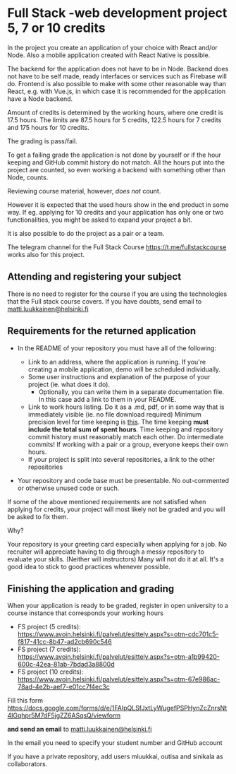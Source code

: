 # Full Stack -web development project 5, 7 or 10 credits

In the project you create an application of your choice with React and/or Node. Also a mobile application created with React Native is possible.

The backend for the application does not have to be in Node. Backend does not have to be self made, ready interfaces or services such as Firebase will do. Frontend is also possible to make with some other reasonable way than React, e.g. with Vue.js, in which case it is recommended for the application have a Node backend.

Amount of credits is determined by the working hours, where one credit is 17.5 hours. The limits are 87.5 hours for 5 credits, 122.5 hours for 7 credits and 175 hours for 10 credits. 

The grading is pass/fail. 

To get a failing grade the application is not done by yourself or if the hour keeping and GitHub commit history do not match. All the hours put into the project are counted, so even working a backend with something other than Node, counts.

Reviewing course material, however, _does not_ count.

However it is expected that the used hours show in the end product in some way. If eg. applying for 10 credits and your application has only one or two functionalities, you might be asked to expand your project a bit.

It is also possible to do the project as a pair or a team.

The telegram channel for the Full Stack Course https://t.me/fullstackcourse works also for this project.

## Attending and registering your subject

There is no need to register for the course if you are using the technologies that the Full stack course covers. If you have doubts, send email to  matti.luukkainen@helsinki.fi

## Requirements for the returned application

- In the README of your repository you must have all of the following:
  - Link to an address, where the application is running. If you're creating a mobile application, demo will be scheduled individually.
  - Some user instructions and explanation of the purpose of your project (ie. what does it do).
    - Optionally, you can write them in a separate documentation file. In this case add a link to them in your README.   
  - Link to work hours listing. Do it as a .md, pdf, or in some way that is immediately visible (ie. no file download required) Minimum precision level for time keeping is [this](https://github.com/mluukkai/OtmTodoApp/blob/master/dokumentaatio/tuntikirjanpito.md). The time keeping **must include the total sum of spent hours**. Time keeping and repository commit history must reasonably match each other. Do intermediate commits! If working with a pair or a group, everyone keeps their own hours.
  - If your project is split into several repositories, a link to the other repositories

- Your repository and code base must be presentable. No out-commented or otherwise unused code or such.


If some of the above mentioned requirements are not satisfied when applying for credits, your project will most likely not be graded and you will be asked to fix them.

Why?

Your repository is your greeting card especially when applying for a job. No recruiter will appreciate having to dig through a messy repository to evaluate your skills. (Neither will instructors) Many will not do it at all. It's a good idea to stick to good practices whenever possible. 


## Finishing the application and grading

When your application is ready to be graded, register in open university to a course instance that corresponds your working hours
- FS project (5 credits): https://www.avoin.helsinki.fi/palvelut/esittely.aspx?s=otm-cdc701c5-f817-41cc-8b47-ad2cb690c546
- FS project (7 credits): https://www.avoin.helsinki.fi/palvelut/esittely.aspx?s=otm-a1b99420-600c-42ea-81ab-7bdad3a8800d
- FS project (10 credits): https://www.avoin.helsinki.fi/palvelut/esittely.aspx?s=otm-67e986ac-78ad-4e2b-aef7-e01cc7f4ec3c

Fill this form https://docs.google.com/forms/d/e/1FAIpQLSfJxtLyWugefPSPHynZcZnrsNt4IGqhpr5M7dF5jgZZ6ASqsQ/viewform

**and send an email** to matti.luukkainen@helsinki.fi

In the email you need to specify your student number and GitHub account

If you have a private repository, add users mluukkai, outisa and sinikala as collaborators.
